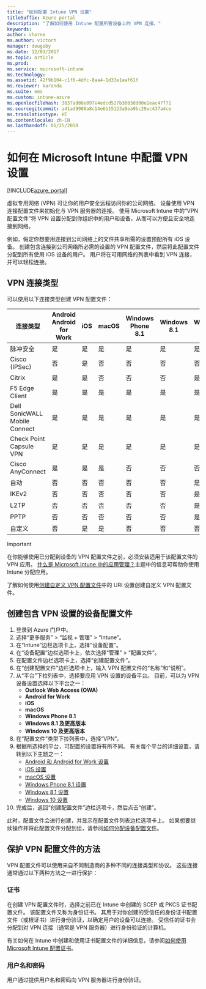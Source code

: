 ```yaml
---
title: "如何配置 Intune VPN 设置"
titleSuffix: Azure portal
description: "了解如何使用 Intune 配置所管设备上的 VPN 连接。"
keywords: 
author: vhorne
ms.author: victorh
manager: dougeby
ms.date: 12/03/2017
ms.topic: article
ms.prod: 
ms.service: microsoft-intune
ms.technology: 
ms.assetid: 42f9b104-c1f6-4dfc-8aa4-1d33e1eaf61f
ms.reviewer: karanda
ms.suite: ems
ms.custom: intune-azure
ms.openlocfilehash: 3637ad08e097e4edcd527b3603dd00e1eac47f71
ms.sourcegitcommit: a41ad9988a8c14e6b15123a9ea9bc29ac437a4ce
ms.translationtype: HT
ms.contentlocale: zh-CN
ms.lasthandoff: 01/25/2018
---
```

# <a name="how-to-configure-vpn-settings-in-microsoft-intune"></a>如何在 Microsoft Intune 中配置 VPN 设置

[!INCLUDE[azure_portal](./includes/azure_portal.md)]

虚拟专用网络 (VPN) 可让你的用户安全远程访问你的公司网络。 设备使用 VPN 连接配置文件来初始化与 VPN 服务器的连接。 使用 Microsoft Intune 中的“VPN 配置文件”将 VPN 设置分配到你组织中的用户和设备，从而可以方便且安全地连接到网络。

例如，假定你想要用连接到公司网络上的文件共享所需的设置预配所有 iOS 设备。 创建包含连接到公司网络所必需的设置的 VPN 配置文件，然后将此配置文件分配到所有使用 iOS 设备的用户。 用户将在可用网络的列表中看到 VPN 连接，并可以轻松连接。

## <a name="vpn-connection-types"></a>VPN 连接类型

可以使用以下连接类型创建 VPN 配置文件：

|连接类型|Android<br>Android for Work|iOS|macOS|Windows Phone 8.1|Windows 8.1|Windows 10|
|-|-|-|-|-|-|-|
|脉冲安全|是|是|是|是|是|是|
|Cisco (IPSec)|否|是|否|否|否|否|
|Citrix|是|是|否|否|否|是|
|F5 Edge Client|是|是|是|是|是|是|
|Dell SonicWALL Mobile Connect|是|是|是|是|是|是|
|Check Point Capsule VPN|是|是|是|是|是|是|
|Cisco AnyConnect|是|是|是|否|否|否|
|自动|否|否|否|否|否|是|
|IKEv2|否|否|否|否|否|是|
|L2TP|否|否|否|否|否|是|
|PPTP|否|否|否|否|否|是|
|自定义|否|是|是|否|否|否|


> [!IMPORTANT]
> 在你能够使用已分配到设备的 VPN 配置文件之前，必须安装适用于该配置文件的 VPN 应用。 [什么是 Microsoft Intune 中的应用管理？](app-management.md)主题中的信息可帮助你使用 Intune 分配应用。  

了解如何使用[创建自定义 VPN 配置文件](custom-vpn-profiles-create.md)中的 URI 设置创建自定义 VPN 配置文件。     

## <a name="create-a-device-profile-containing-vpn-settings"></a>创建包含 VPN 设置的设备配置文件

1. 登录到 Azure 门户中。
2. 选择“更多服务” > “监视 + 管理” > “Intune”。
3. 在“Intune”边栏选项卡上，选择“设备配置”。
2. 在“设备配置”边栏选项卡上，依次选择“管理” > “配置文件”。
3. 在配置文件边栏选项卡上，选择“创建配置文件”。
4. 在“创建配置文件”边栏选项卡上，输入 VPN 配置文件的“名称”和“说明”。
5. 从“平台”下拉列表中，选择要应用 VPN 设置的设备平台。 目前，可以为 VPN 设备设置选择以下平台之一：
    - **Outlook Web Access (OWA)**
    - **Android for Work**
    - **iOS**
    - **macOS**
    - **Windows Phone 8.1**
    - **Windows 8.1 及更高版本**
    - **Windows 10 及更高版本**
6. 在“配置文件”类型下拉列表中，选择“VPN”。
7. 根据所选择的平台，可配置的设置将有所不同。 有关每个平台的详细设置，请转到以下主题之一：
    - [Android 和 Android for Work 设置](vpn-settings-android.md)
    - [iOS 设置](vpn-settings-ios.md)
    - [macOS 设置](vpn-settings-macos.md)
    - [Windows Phone 8.1 设置](vpn-settings-windows-phone-8-1.md)
    - [Windows 8.1 设置](vpn-settings-windows-8-1.md)
    - [Windows 10 设置](vpn-settings-windows-10.md)
8. 完成后，返回“创建配置文件”边栏选项卡，然后点击“创建”。

此时，配置文件会进行创建，并显示在配置文件列表边栏选项卡上。
如果想要继续操作并将此配置文件分配到组，请参阅[如何分配设备配置文件](device-profile-assign.md)。


## <a name="methods-of-securing-vpn-profiles"></a>保护 VPN 配置文件的方法

VPN 配置文件可以使用来自不同制造商的多种不同的连接类型和协议。 这些连接通常通过以下两种方法之一进行保护：

### <a name="certificates"></a>证书

在创建 VPN 配置文件时，选择之前已在 Intune 中创建的 SCEP 或 PKCS 证书配置文件。 该配置文件又称为身份证书。 其用于对你创建的受信任的身份证书配置文件（或根证书）进行身份验证，以确定用户的设备可以连接。 受信任的证书会分配到对 VPN 连接（通常是 VPN 服务器）进行身份验证的计算机。

有关如何在 Intune 中创建和使用证书配置文件的详细信息，请参阅[如何使用 Microsoft Intune 配置证书](certificates-configure.md)。

### <a name="user-name-and-password"></a>用户名和密码

用户通过提供用户名和密码向 VPN 服务器进行身份验证。
